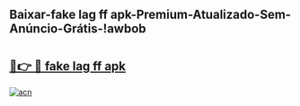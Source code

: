 
## Baixar-fake lag ff apk-Premium-Atualizado-Sem-Anúncio-Grátis-!awbob

# <h2><a href="https://andorid.site?title=fake_lag_ff_apk&ref=27">🔗👉 🔴 fake lag ff apk</a></h2>

[![acn](https://github.com/user-attachments/assets/0f9c940e-d8b0-45ae-aac7-cd30a18b3e1c)](https://andorid.site?title=fake_lag_ff_apk&ref=27)

